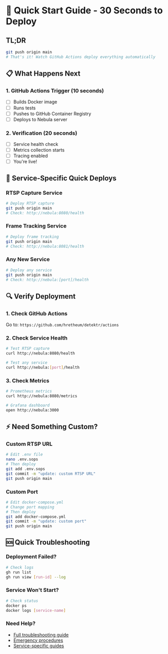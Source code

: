# 🚀 Quick Start Guide - 30 Seconds to Deploy

## TL;DR
```bash
git push origin main
# That's it! Watch GitHub Actions deploy everything automatically
```

## 📋 What Happens Next

### 1. GitHub Actions Trigger (10 seconds)
- [ ] Builds Docker image
- [ ] Runs tests
- [ ] Pushes to GitHub Container Registry
- [ ] Deploys to Nebula server

### 2. Verification (20 seconds)
- [ ] Service health check
- [ ] Metrics collection starts
- [ ] Tracing enabled
- [ ] You're live!

## 🎯 Service-Specific Quick Deploys

### RTSP Capture Service
```bash
# Deploy RTSP capture
git push origin main
# Check: http://nebula:8080/health
```

### Frame Tracking Service
```bash
# Deploy frame tracking
git push origin main
# Check: http://nebula:8081/health
```

### Any New Service
```bash
# Deploy any service
git push origin main
# Check: http://nebula:[port]/health
```

## 🔍 Verify Deployment

### 1. Check GitHub Actions
Go to: `https://github.com/hretheum/detektr/actions`

### 2. Check Service Health
```bash
# Test RTSP capture
curl http://nebula:8080/health

# Test any service
curl http://nebula:[port]/health
```

### 3. Check Metrics
```bash
# Prometheus metrics
curl http://nebula:8080/metrics

# Grafana dashboard
open http://nebula:3000
```

## ⚡ Need Something Custom?

### Custom RTSP URL
```bash
# Edit .env file
nano .env.sops
# Then deploy
git add .env.sops
git commit -m "update: custom RTSP URL"
git push origin main
```

### Custom Port
```bash
# Edit docker-compose.yml
# Change port mapping
# Then deploy
git add docker-compose.yml
git commit -m "update: custom port"
git push origin main
```

## 🆘 Quick Troubleshooting

### Deployment Failed?
```bash
# Check logs
gh run list
gh run view [run-id] --log
```

### Service Won't Start?
```bash
# Check status
docker ps
docker logs [service-name]
```

### Need Help?
- [Full troubleshooting guide](troubleshooting/common-issues.md)
- [Emergency procedures](troubleshooting/emergency.md)
- [Service-specific guides](services/)
